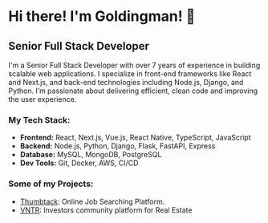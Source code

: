 # Hi there! I'm Goldingman! 👋
## Senior Full Stack Developer

I'm a Senior Full Stack Developer with over 7 years of experience in building scalable web applications. I specialize in front-end frameworks like React and Next.js, and back-end technologies including Node.js, Django, and Python. I’m passionate about delivering efficient, clean code and improving the user experience.

### My Tech Stack:
- **Frontend:** React, Next.js, Vue.js, React Native, TypeScript, JavaScript
- **Backend:** Node.js, Python, Django, Flask, FastAPI, Express
- **Database:** MySQL, MongoDB, PostgreSQL
- **Dev Tools:** Git, Docker, AWS, CI/CD

### Some of my Projects:
- [Thumbtack](https://www.thumbtack.com/![image](https://github.com/user-attachments/assets/ca2209ab-5e51-4a10-991f-5766bf08e72e)
): Online Job Searching Platform.
- [VNTR](https://www.vntr.vc/![image](https://github.com/user-attachments/assets/2fefeba4-e1ce-421a-9a2a-a925851ad81c)
): Investors community platform for Real Estate



